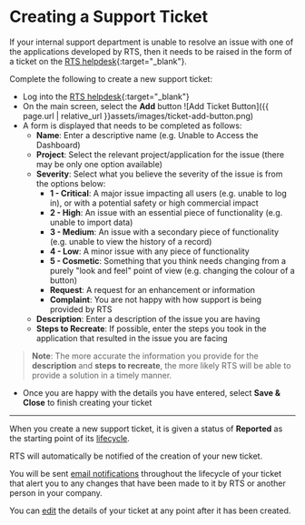 # Creating a Support Ticket

If your internal support department is unable to resolve an issue with one of the applications developed by RTS, then it needs to be raised in the form of a ticket on the [RTS helpdesk](https://helpdesk.rts-solutions.net){:target="_blank"}.

Complete the following to create a new support ticket:

- Log into the [RTS helpdesk](https://helpdesk.rts-solutions.net){:target="_blank"}
- On the main screen, select the **Add** button
![Add Ticket Button]({{ page.url | relative_url }}assets/images/ticket-add-button.png)
- A form is displayed that needs to be completed as follows:
  - **Name**: Enter a descriptive name (e.g. Unable to Access the Dashboard)
  - **Project**: Select the relevant project/application for the issue (there may be only one option available)
  - **Severity**: Select what you believe the severity of the issue is from the options below:
    - **1 - Critical**: A major issue impacting all users (e.g. unable to log in), or with a potential safety or high commercial impact
    - **2 - High**: An issue with an essential piece of functionality (e.g. unable to import data)
    - **3 - Medium**: An issue with a secondary piece of functionality (e.g. unable to view the history of a record)
    - **4 - Low**: A minor issue with any piece of functionality
    - **5 - Cosmetic**: Something that you think needs changing from a purely "look and feel" point of view (e.g. changing the colour of a button)
    - **Request**: A request for an enhancement or information
    - **Complaint**: You are not happy with how support is being provided by RTS
  - **Description**: Enter a description of the issue you are having
  - **Steps to Recreate**: If possible, enter the steps you took in the application that resulted in the issue you are facing

> **Note**: The more accurate the information you provide for the **description** and **steps to recreate**, the more likely RTS will be able to provide a solution in a timely manner.

- Once you are happy with the details you have entered, select **Save & Close** to finish creating your ticket

___
When you create a new support ticket, it is given a status of **Reported** as the starting point of its [lifecycle](client/ticket/lifecycle/).

RTS will automatically be notified of the creation of your new ticket.

You will be sent [email notifications](client/general/notifications/) throughout the lifecycle of your ticket that alert you to any changes that have been made to it by RTS or another person in your company.

You can [edit](client/ticket/edit/) the details of your ticket at any point after it has been created.
